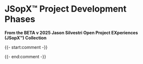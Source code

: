 ﻿
# JSopX™ Project Development Phases

**From the ﻿BETA v 2025 Jason Silvestri Open Project EXperiences (JSopX™) Collection**

{{- start:comment -}}
<!-- START JSOPX NOVA DOCX HEADER
group: 'Phases'
isDraft: false
isProductionReady: true
toc: true
END JSOPX NOVA DOCX HEADER -->
{{- end:comment -}}